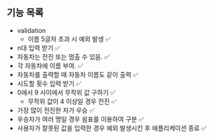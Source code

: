 ## 기능 목록

- validation
  - 이름 5글자 초과 시 예외 발생 ✅
- n대 입력 받기 ✅
- 자동차는 전진 또는 멈출 수 있음. ✅
- 각 자동차에 이름 부여. ✅
- 자동차를 출력할 때 자동차 이름도 같이 출력 ✅
- 시도할 횟수 입력 받기 ✅
- 0에서 9 사이에서 무작위 값 구하기 ✅
  - 무작위 값이 4 이상일 경우 전진 ✅
- 가장 많이 전진한 차가 우승 ✅
- 우승자가 여러 명일 경우 쉼표를 이용하여 구분 ✅
- 사용자가 잘못된 값을 입력한 경우 예외 발생시킨 후 애플리케이션 종료 ✅
